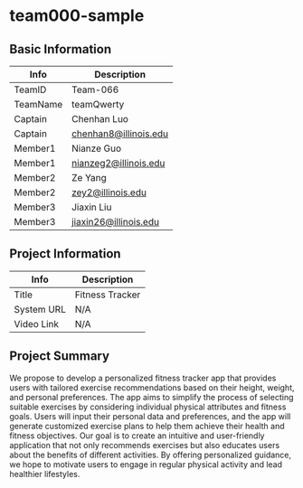 # team000-sample

## Basic Information

|   Info      |        Description     |
| ----------- | ---------------------- |
| TeamID      |        Team-066        |
| TeamName    |       teamQwerty       |
| Captain     |       Chenhan Luo      |
| Captain     |  chenhan8@illinois.edu |
| Member1     |        Nianze Guo      |
| Member1     |  nianzeg2@illinois.edu |
| Member2     |         Ze Yang        |
| Member2     |    zey2@illinois.edu   |
| Member3     |        Jiaxin Liu      |
| Member3     |  jiaxin26@illinois.edu |

## Project Information

|   Info      |        Description     |
| ----------- | ---------------------- |
|  Title      |      Fitness Tracker    |
| System URL  |      N/A    |
| Video Link  |      N/A    |

## Project Summary

We propose to develop a personalized fitness tracker app that provides users with tailored exercise recommendations based on their height, weight, and personal preferences. The app aims to simplify the process of selecting suitable exercises by considering individual physical attributes and fitness goals. Users will input their personal data and preferences, and the app will generate customized exercise plans to help them achieve their health and fitness objectives.
Our goal is to create an intuitive and user-friendly application that not only recommends exercises but also educates users about the benefits of different activities. By offering personalized guidance, we hope to motivate users to engage in regular physical activity and lead healthier lifestyles.
